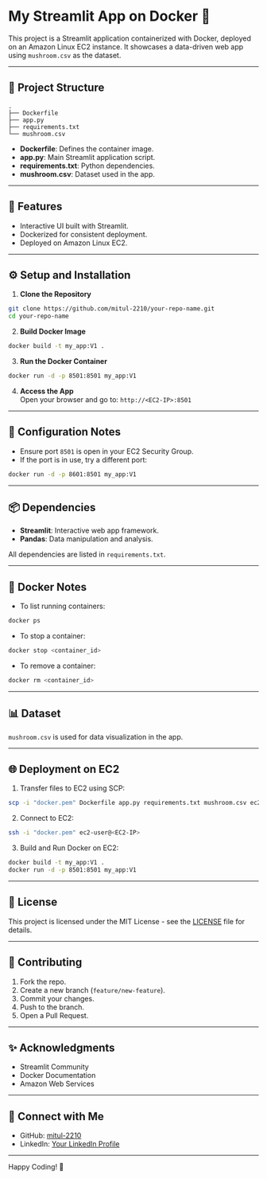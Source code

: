 # My Streamlit App on Docker 🚀

This project is a Streamlit application containerized with Docker, deployed on an Amazon Linux EC2 instance. It showcases a data-driven web app using `mushroom.csv` as the dataset.

---

## 📂 **Project Structure**

```plaintext
.
├── Dockerfile
├── app.py
├── requirements.txt
└── mushroom.csv
```

- **Dockerfile**: Defines the container image.
- **app.py**: Main Streamlit application script.
- **requirements.txt**: Python dependencies.
- **mushroom.csv**: Dataset used in the app.

---

## 🚀 **Features**

- Interactive UI built with Streamlit.
- Dockerized for consistent deployment.
- Deployed on Amazon Linux EC2.

---

## ⚙️ **Setup and Installation**

1. **Clone the Repository**
```bash
git clone https://github.com/mitul-2210/your-repo-name.git
cd your-repo-name
```

2. **Build Docker Image**
```bash
docker build -t my_app:V1 .
```

3. **Run the Docker Container**
```bash
docker run -d -p 8501:8501 my_app:V1
```

4. **Access the App**  
Open your browser and go to: `http://<EC2-IP>:8501`

---

## 📝 **Configuration Notes**

- Ensure port `8501` is open in your EC2 Security Group.
- If the port is in use, try a different port:
```bash
docker run -d -p 8601:8501 my_app:V1
```

---

## 📦 **Dependencies**

- **Streamlit**: Interactive web app framework.
- **Pandas**: Data manipulation and analysis.

All dependencies are listed in `requirements.txt`.

---

## 🐳 **Docker Notes**

- To list running containers:
```bash
docker ps
```
- To stop a container:
```bash
docker stop <container_id>
```
- To remove a container:
```bash
docker rm <container_id>
```

---

## 📊 **Dataset**

`mushroom.csv` is used for data visualization in the app.

---

## 🌐 **Deployment on EC2**

1. Transfer files to EC2 using SCP:
```bash
scp -i "docker.pem" Dockerfile app.py requirements.txt mushroom.csv ec2-user@<EC2-IP>:~/
```

2. Connect to EC2:
```bash
ssh -i "docker.pem" ec2-user@<EC2-IP>
```

3. Build and Run Docker on EC2:
```bash
docker build -t my_app:V1 .
docker run -d -p 8501:8501 my_app:V1
```

---

## 📄 **License**

This project is licensed under the MIT License - see the [LICENSE](LICENSE) file for details.

---

## 🤝 **Contributing**

1. Fork the repo.
2. Create a new branch (`feature/new-feature`).
3. Commit your changes.
4. Push to the branch.
5. Open a Pull Request.

---

## ✨ **Acknowledgments**

- Streamlit Community
- Docker Documentation
- Amazon Web Services

---

## 🔗 **Connect with Me**

- GitHub: [mitul-2210](https://github.com/mitul-2210)
- LinkedIn: [Your LinkedIn Profile](#)

---

Happy Coding! 🎉
